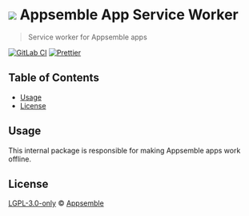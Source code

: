 # ![](https://gitlab.com/appsemble/appsemble/-/raw/0.34.1-test.1/config/assets/logo.svg) Appsemble App Service Worker

> Service worker for Appsemble apps

[![GitLab CI](https://gitlab.com/appsemble/appsemble/badges/0.34.1-test.1/pipeline.svg)](https://gitlab.com/appsemble/appsemble/-/releases/0.34.1-test.1)
[![Prettier](https://img.shields.io/badge/code_style-prettier-ff69b4.svg)](https://prettier.io)

## Table of Contents

- [Usage](#usage)
- [License](#license)

## Usage

This internal package is responsible for making Appsemble apps work offline.

## License

[LGPL-3.0-only](https://gitlab.com/appsemble/appsemble/-/blob/0.34.1-test.1/LICENSE.md) ©
[Appsemble](https://appsemble.com)
